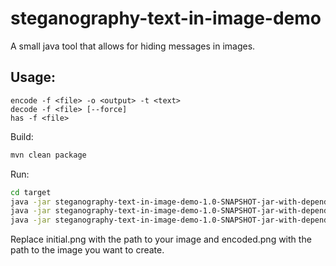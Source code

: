 # steganography-text-in-image-demo

A small java tool that allows for hiding messages in images.

## Usage:

```
encode -f <file> -o <output> -t <text>
decode -f <file> [--force]
has -f <file>
```

Build:

```bash
mvn clean package
```

Run:

```bash
cd target
java -jar steganography-text-in-image-demo-1.0-SNAPSHOT-jar-with-dependencies.jar encode -f "initial.png" -t Your text to hide -o "encoded.png"
java -jar steganography-text-in-image-demo-1.0-SNAPSHOT-jar-with-dependencies.jar decode -f "encoded.png"
java -jar steganography-text-in-image-demo-1.0-SNAPSHOT-jar-with-dependencies.jar has -f "encoded.png"
```

Replace initial.png with the path to your image and encoded.png with the path to the image you want to create.
